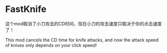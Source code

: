 # FastKnife

这个mod取消了小刀攻击的CD时间，现在小刀的攻击速度只取决于你的点击速度了！

This mod cancels the CD time for knife attacks, and now the attack speed of knives only depends on your click speed!
